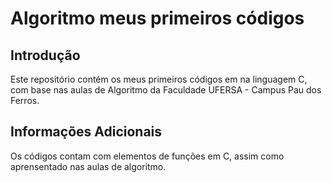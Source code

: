 # Algoritmo meus primeiros códigos


##  Introdução
Este repositório contém os meus primeiros códigos em na linguagem C, com base nas aulas de Algoritmo da Faculdade UFERSA - Campus Pau dos Ferros.

## Informações Adicionais
Os códigos contam com elementos de funções em C, assim como aprensentado nas aulas de algoritmo.
